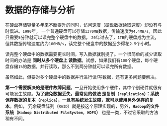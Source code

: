 数据的存储与分析
=============================================================================
在硬盘存储容量多年来不断提升的同时，访问速度（硬盘数据读取速度）却没有与时倶进。`1990`年，
一个普通硬盘可以存储`1370MB`数据，传输速度为`4.4MB/s`，因此只需要`5`分钟就可以读完整个硬盘中的数据。
`20`年过去了，`1TB`的硬盘成为主流，但其数据传输速度约为`100MB/s`，读完整个硬盘中的数据至少得花`2.5`个小时。

读完整个硬盘中的数据需要更长时间，写入数据就别提了。一个很简单的减少读取时间的办法是 **同时从多个硬盘上
读数据**。试想，如果我们有`100`个硬盘，每个硬盘存储`1%`的数据，并行读取，那么不到两分钟就可以读完所有数据。

虽然如此，但要对多个硬盘中的数据并行进行读/写数据，还有更多问题要解决。

**第一个需要解决的是硬件故障问题**。一旦开始使用多个硬件，其中个别硬件就很有可能发生故障。**为了避免数据丢失，最常见的做法
是复制（`replication`）：系统保存数据的复本（`replica`），一旦有系统发生故障，就可以使用另外保存的复本**。例如，
冗余硬盘阵列（`RAID`）就是按这个原理实现的，另外，**`Hadoop`的文件系统（`Hadoop Distributed FileSystem, HDFS`）**
也是一类，不过它采取的方法稍有不同。


